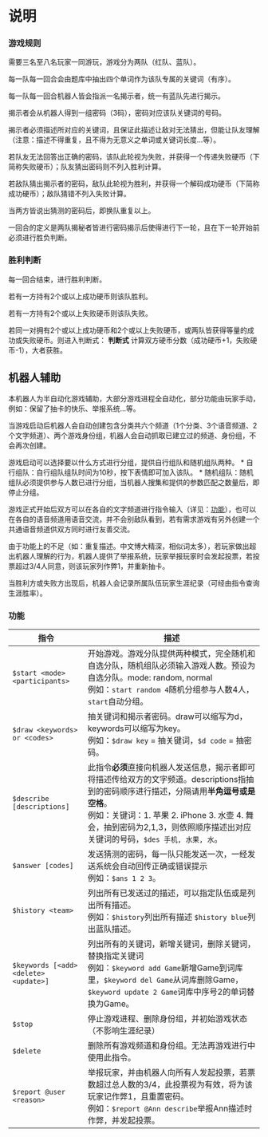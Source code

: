 # 说明

### 游戏规则

需要三名至八名玩家一同游玩，游戏分为两队（红队、蓝队）。

每一队每一回合会由题库中抽出四个单词作为该队专属的关键词（有序）。

每一队每一回合机器人皆会指派一名揭示者，统一有蓝队先进行揭示。

揭示者会从机器人得到一组密码（3码），密码对应该队关键词的号码。

揭示者必须描述所对应的关键词，且保证此描述让敌对无法猜出，但能让队友理解（注意：描述不得重复，且不得为无意义之单词或关键词长度...等）。

若队友无法回答出正确的密码，该队此轮视为失败，并获得一个传递失败硬币（下简称失败硬币）；队友猜出密码则不列入胜利计算。

若敌队猜出揭示者的密码，敌队此轮视为胜利，并获得一个解码成功硬币（下简称成功硬币）；敌队猜错不列入失败计算。

当两方皆说出猜测的密码后，即换队重复以上。

一回合的定义是两队揭秘者皆进行密码揭示后使得进行下一轮，且在下一轮开始前必须进行胜负判断。


### 胜利判断
每一回合结束，进行胜利判断。

若有一方持有2个或以上成功硬币则该队胜利。

若有一方持有2个或以上失败硬币则该队失败。

若同一对拥有2个或以上成功硬币和2个或以上失败硬币，或两队皆获得等量的成功或失败硬币。则进入判断式：
**判断式**
计算双方硬币分数（成功硬币+1，失败硬币-1），大者获胜。

## 机器人辅助
本机器人为半自动化游戏辅助，大部分游戏进程全自动化，部分功能由玩家手动，例如：保留了抽卡的快乐、举报系统...等。

当游戏启动后机器人会自动创建包含分类共六个频道（1个分类、3个语音频道、2个文字频道）、两个游戏身份组，机器人会自动抓取已建立过的频道、身份组，不会再次创建。

游戏启动可以选择要以什么方式进行分组，提供自行组队和随机组队两种。
    * 自行组队：自行组队组队时间为10秒，按下表情即可加入该队。
    * 随机组队：随机组队必须提供参与人数已进行分组，当机器人搜集和提供的参数匹配之数量后，即停止分组。

游戏正式开始后双方可以在各自的文字频道进行指令输入（详见：[功能](#功能)），也可以在各自的语音频道用语音交流，并不会别敌队看到，若有需求游戏有另外创建一个共通语音频道供双方同时进行友善交流。

由于功能上的不足（如：重复描述。中文博大精深，相似词太多），若玩家做出超出机器人理解的行为，机器人提供了举报系统，玩家举报玩家时会发起投票，若投票超过3/4人同意，则该玩家列作弊1，并重新抽卡。

当胜利方或失败方出现后，机器人会记录所属队伍玩家生涯纪录（可经由指令查询生涯胜率）。

<style>
table th:first-of-type {
    width: 30%;
}
table th:nth-of-type(2) {
    width: 70%;
}
</style>

### 功能
|指令|描述|
|-----------|-----	|
|`$start <mode> <participants>`	|开始游戏。游戏分队提供两种模式，完全随机和自选分队，随机组队必须输入游戏人数。预设为自选分队。mode: random, normal<br>例如：`start random 4`随机分组参与人数4人， `start`自动分组。	|
|`$draw <keywords> or <codes>` 	|抽关键词和揭示者密码。draw可以缩写为d，keywords可以缩写为key。<br>例如：`$draw key` = 抽关键词，`$d code` = 抽密码。   	|
|`$describe [descriptions]`|此指令**必须**直接向机器人发送信息，揭示者即可将描述传给双方的文字频道。descriptions指抽到的密码顺序进行描述，分隔请用**半角逗号或是空格**。<br>例如：关键词：1. 苹果 2. iPhone 3. 水壶 4. 舞会，抽到密码为2,1,3，则依照顺序描述出对应关键词的号码，`$des 手机, 水果, 水`。|
|`$answer [codes]`|发送猜测的密码，每一队只能发送一次，一经发送系统会自动回传正确或错误提示<br>例如：`$ans 1 2 3`。|
|`$history <team>`|列出所有已发送过的描述，可以指定队伍或是列出所有描述。<br>例如：`$history`列出所有描述 `$history blue`列出蓝队描述。|
|`$keywords [<add> <delete> <update>]`|列出所有的关键词，新增关键词，删除关键词，替换指定关键词<br>例如：`$keyword add Game`新增Game到词库里，`$keyword del Game`从词库删除Game，`$keyword update 2 Game`词库中序号2的单词替换为Game。|
|`$stop`|停止游戏进程、删除身份组，并初始游戏状态（不影响生涯纪录）|
|`$delete`|删除所有游戏频道和身份组。无法再游戏进行中使用此指令。|
|`$report @user <reason>`|举报玩家，并由机器人向所有人发起投票，若票数超过总人数的3/4，此投票视为有效，将为该玩家记作弊1，且重置密码。<br>例如：`$report @Ann describe`举报Ann描述时作弊，并发起投票。|